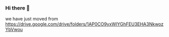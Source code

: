 ### Hi there 👋
we have just moved from 
https://drive.google.com/drive/folders/1AP0CO9yxWlYGhFEU3EHA3NkwozYbVwou

<!--
**virusdatasets/virusdatasets** is a ✨ _special_ ✨ repository because its `README.md` (this file) appears on your GitHub profile.

Here are some ideas to get you started:

- 🔭 I’m currently working on ...
- 🌱 I’m currently learning ...
- 👯 I’m looking to collaborate on ...
- 🤔 I’m looking for help with ...
- 💬 Ask me about ...
- 📫 How to reach me: ...
- 😄 Pronouns: ...
- ⚡ Fun fact: ...
-->
